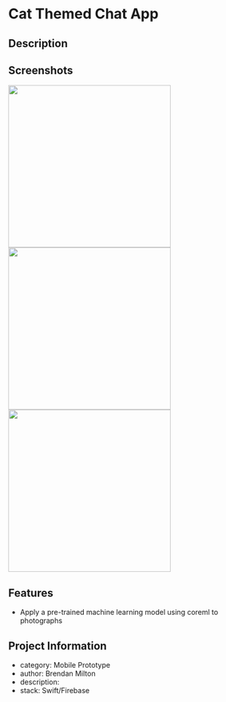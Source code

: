 # Cat Themed Chat App


## Description


## Screenshots

<img src="/titlepage.png"  width="325" /> <img src="/ml.png"  width="325" /> <img src="/ar.png"  width="325" /> 

## Features

* Apply a pre-trained machine learning model using coreml to photographs


## Project Information
- category: Mobile Prototype
- author: Brendan Milton
- description: 
- stack: Swift/Firebase

